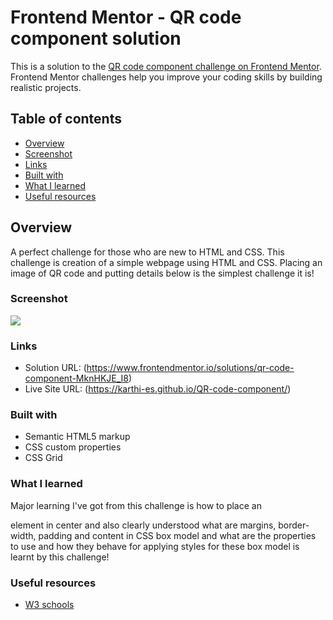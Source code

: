 # Frontend Mentor - QR code component solution

This is a solution to the [QR code component challenge on Frontend Mentor](https://www.frontendmentor.io/challenges/qr-code-component-iux_sIO_H). Frontend Mentor challenges help you improve your coding skills by building realistic projects. 

## Table of contents

  - [Overview](#overview)
  - [Screenshot](#screenshot)
  - [Links](#links)
  - [Built with](#built-with)
  - [What I learned](#what-i-learned)
  - [Useful resources](#useful-resources)

## Overview

A perfect challenge for those who are new to HTML and CSS. This challenge is creation of a simple webpage using HTML and CSS. Placing an image of QR code and putting details below is the simplest challenge it is!

### Screenshot

![](/qr-code-component-main/images/QR-code-challenge.png)


### Links

- Solution URL: (https://www.frontendmentor.io/solutions/qr-code-component-MknHKJE_I8)
- Live Site URL: (https://karthi-es.github.io/QR-code-component/)

### Built with

- Semantic HTML5 markup
- CSS custom properties
- CSS Grid

### What I learned

Major learning I've got from this challenge is how to place an <div> element in center and also clearly understood what are margins, border-width, padding and content in CSS box model and what are the properties to use and how they behave for applying styles for these box model is learnt by this challenge!

### Useful resources

- [W3 schools](https://www.w3schools.com/css/css_boxmodel.asp)
